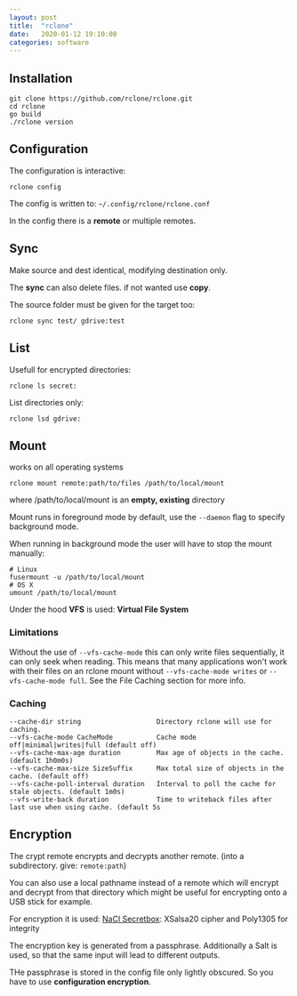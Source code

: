 ```yaml
---
layout: post
title:  "rclone"
date:   2020-01-12 19:10:00
categories: software
---
```


## Installation

```
git clone https://github.com/rclone/rclone.git
cd rclone
go build
./rclone version
```

## Configuration

The configuration is interactive:

```
rclone config
```

The config is written to: `~/.config/rclone/rclone.conf`

In the config there is a **remote** or multiple remotes.

## Sync

Make source and dest identical, modifying destination only.

The **sync** can also delete files. if not wanted use **copy**.

The source folder must be given for the target too:

```
rclone sync test/ gdrive:test
```

## List

Usefull for encrypted directories:

```
rclone ls secret:
```

List directories only:

```
rclone lsd gdrive:
```

## Mount

works on all operating systems

```
rclone mount remote:path/to/files /path/to/local/mount
```
where /path/to/local/mount is an **empty, existing** directory

Mount runs in foreground mode by default, use the `--daemon` flag to specify background mode.

When running in background mode the user will have to stop the mount manually:

```
# Linux
fusermount -u /path/to/local/mount
# OS X
umount /path/to/local/mount
```

Under the hood **VFS** is used: **Virtual File System**

### Limitations

Without the use of `--vfs-cache-mode` this can only write files sequentially, it can only seek when reading.
This means that many applications won't work with their files on an rclone mount without `--vfs-cache-mode writes` or `--vfs-cache-mode full`. See the File Caching section for more info.

### Caching

```
--cache-dir string                   Directory rclone will use for caching.
--vfs-cache-mode CacheMode           Cache mode off|minimal|writes|full (default off)
--vfs-cache-max-age duration         Max age of objects in the cache. (default 1h0m0s)
--vfs-cache-max-size SizeSuffix      Max total size of objects in the cache. (default off)
--vfs-cache-poll-interval duration   Interval to poll the cache for stale objects. (default 1m0s)
--vfs-write-back duration            Time to writeback files after last use when using cache. (default 5s
```
## Encryption

The crypt remote encrypts and decrypts another remote. (into a subdirectory. give: `remote:path`)

You can also use a local pathname instead of a remote which will encrypt and decrypt from that directory which might be useful for encrypting onto a USB stick for example.

For encryption it is used: [NaCl Secretbox](https://godoc.org/golang.org/x/crypto/nacl/secretbox): XSalsa20 cipher and Poly1305 for integrity

The encryption key is generated from a passphrase. Additionally a Salt is used, so that the same input will lead to different outputs.

THe passphrase is stored in the config file only lightly obscured. So you have to use **configuration encryption**.

 